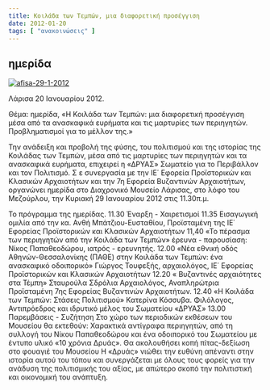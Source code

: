 ```yaml
---
title: Κοιλάδα των Τεμπών, μια διαφορετική προσέγγιση
date: 2012-01-20
tags: [ "ανακοινώσεις" ]
---
```


## ημερίδα
[![](afisa-29-1-2012-199x300.jpg "afisa-29-1-2012")](http://www.dryas.eu/wp-content/uploads/2012/01/afisa-29-1-2012.jpg)

Λάρισα 20 Ιανουαρίου 2012.

Θέμα: ημερίδα, «Η Κοιλάδα των Τεμπών: μια διαφορετική προσέγγιση μέσα από τα ανασκαφικά ευρήματα και τις μαρτυρίες των περιηγητών. Προβληματισμοί για το μέλλον της.»

Την ανάδειξη και προβολή της φύσης, του πολιτισμού και της ιστορίας της Κοιλάδας των Τεμπών, μέσα από τις μαρτυρίες των περιηγητών και τα ανασκαφικά ευρήματα, επιχειρεί η «ΔΡΥΑΣ» Σωματείο για το Περιβάλλον και τον Πολιτισμό.
Σ ε συνεργασία με την ΙΕ΄ Εφορεία Προϊστορικών και Κλασικών Αρχαιοτήτων και την  7η  Εφορεία Βυζαντινών Αρχαιοτήτων, οργανώνει ημερίδα στο Διαχρονικό Μουσείο Λάρισας, στο λόφο του Μεζούρλου, την Κυριακή 29 Ιανουαρίου 2012 στις 11.30π.μ.
<!--more-->

Το πρόγραμμα της ημερίδας.
11.30  Έναρξη - Χαιρετισμοί
11.35   Εισαγωγική ομιλία από την κα. Ανθή Μπάτζιου-Ευσταθίου, Προϊσταμένη της ΙΕ΄ Εφορείας Προϊστορικών και Κλασικών Αρχαιοτήτων
11,40  «Το πέρασμα των περιηγητών από την Κοιλάδα των Τεμπών»
έρευνα - παρουσίαση: Νίκος Παπαθεοδώρου, ιατρός - ερευνητής.
12.00     «Νέα εθνική οδός Αθηνών-Θεσσαλονίκης (ΠΑΘΕ) στην Κοιλάδα των Τεμπών: ένα ανασκαφικό οδοιπορικό»
Γιώργος Τουφεξής, αρχαιολόγος,  ΙΕ΄ Εφορείας Προϊστορικών και Κλασικών Αρχαιοτήτων
12.20  « Βυζαντινές αρχαιότητες στα Τέμπη»
Σταυρούλα Σδρόλια Αρχαιολόγος, Αναπληρώτρια Προϊσταμένη 7ης  Εφορείας Βυζαντινών Αρχαιοτήτων.
12.40  «Η Κοιλάδα των Τεμπών: Στάσεις Πολιτισμού»
Κατερίνα Κόσσυβα. Φιλόλογος, Αντιπρόεδρος και ιδρυτικό μέλος του Σωματείου «ΔΡΥΑΣ»
13.00   Παρεμβάσεις - Συζήτηση
Στο χώρο των περιοδικών εκθέσεων του Μουσείου θα εκτεθούν: Χαρακτικά αντίγραφα περιηγητών, από τη συλλογή του Νίκου Παπαθεοδώρου και ένα οδοιπορικό του Σωματείου με έντυπο υλικό «10 χρόνια Δρυάς».
Θα ακολουθήσει κοπή πίτας-δεξίωση στο φουαγιέ του Μουσείου
Η «Δρυάς» νιώθει την ευθύνη απέναντι στην ιστορία αυτού του τόπου και συνεργάζεται με όλους τους φορείς για την ανάδυση της πολιτισμικής του αξίας, με απώτερο σκοπό την πολιτιστική και οικονομική του ανάπτυξη.
